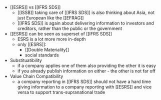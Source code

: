 - [[ESRS]] vs [[IFRS SDS]]
	- [[ISSB]] taking care of [[IFRS SDS]] is also thinking about Asia, not just European like the [[EFRAG]]
	- [[IFRS SDS]] is again about delivering information to investors and creditors, rather than the public or the government
- [[ESRS]] can be seen as superset of [[IFRS SDS]]
	- ESRS is a lot more more in-depth
	- only [[ESRS]]:
		- [[Double Materiality]]
		- social standards
- Substituatibility
	- if a company applies one of them also providing the other it is easy
	- if you already publish information on either - the other is not far off
- Value Chain Compatibility
	- a company reporting in [[IFRS SDS]] should not have a hard time giving information to a company reporting with [[ESRS]] and vice versa to support trans-supranational trade